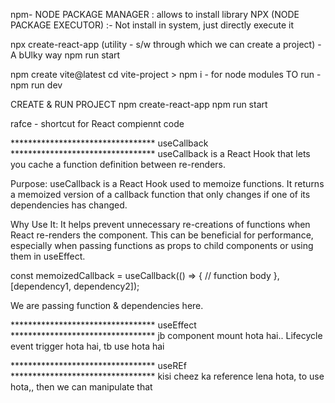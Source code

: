 npm- NODE PACKAGE MANAGER : allows to install library
NPX (NODE PACKAGE EXECUTOR) :- Not install in system, just directly execute it

npx create-react-app (utility - s/w through which we can create a project)  - A bUlky way
npm run start

npm create vite@latest
cd vite-project > npm i  - for node modules
TO run - npm run dev

CREATE & RUN PROJECT
npm create-react-app
npm run start

rafce - shortcut for React compiennt code

********************************* useCallback *********************************
useCallback is a React Hook that lets you cache a function definition between re-renders.

Purpose: useCallback is a React Hook used to memoize functions. It returns a memoized version of a callback function that only changes if one of its dependencies has changed.

Why Use It: It helps prevent unnecessary re-creations of functions when React re-renders the component. This can be beneficial for performance, especially when passing functions as props to child components or using them in useEffect.

const memoizedCallback = useCallback(() => {
  // function body
}, [dependency1, dependency2]);

We are passing function & dependencies here.


********************************* useEffect *********************************
jb component mount hota hai.. Lifecycle event trigger hota hai, tb use hota hai


********************************* useREf *********************************
kisi cheez ka reference lena hota, to use hota,, then we can manipulate that
